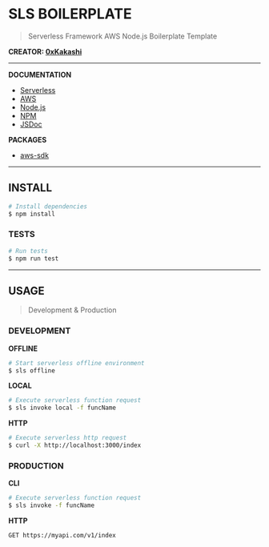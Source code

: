 # SLS BOILERPLATE

> Serverless Framework AWS Node.js Boilerplate Template

__CREATOR: [0xKakashi](https://github.com/0xkakashi)__

---

__DOCUMENTATION__

* [Serverless](https://docs.serverless.com)
* [AWS](https://docs.aws.amazon.com)
* [Node.js](https://nodejs.org)
* [NPM](https://npmjs.com)
* [JSDoc](https://jsdoc.app/)

__PACKAGES__

* [aws-sdk](https://npmjs.com/package/aws-sdk)

---

## INSTALL

```bash
# Install dependencies
$ npm install
```

### TESTS

```bash
# Run tests
$ npm run test
```

---

## USAGE

> Development & Production

### DEVELOPMENT

__OFFLINE__
```bash
# Start serverless offline environment
$ sls offline
```

__LOCAL__
```bash
# Execute serverless function request
$ sls invoke local -f funcName
```

__HTTP__
```bash
# Execute serverless http request
$ curl -X http://localhost:3000/index
```

### PRODUCTION

__CLI__
```bash
# Execute serverless function request
$ sls invoke -f funcName
```

__HTTP__
```bash
GET https://myapi.com/v1/index
```
